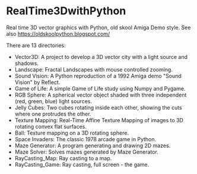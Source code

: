 # RealTime3DwithPython
Real time 3D vector graphics with Python, old skool Amiga Demo style. See also https://oldskoolpython.blogspot.com/

There are 13 directories:
* Vector3D: A project to develop a 3D vector city with a light source and shadows. 
* Landscape: Fractal Landscapes with mouse controlled zooming.
* Sound Vision: A Python reproduction of a 1992 Amiga demo "Sound Vision" by Reflect.
* Game of Life: A simple Game of Life study using Numpy and Pygame.
* RGB Sphere: A spherical vector object shaded with three independent (red, green, blue) light sources. 
* Jelly Cubes: Two cubes rotating inside each other, showing the cuts where one protrudes the other.
* Texture Mapping: Real-Time Affine Texture Mapping of images to 3D rotating convex flat surfaces.
* Ball: Texture mapping on a 3D rotating sphere.
* Space Invaders: The classic 1978 arcade game in Python.
* Maze Generator: A program generating and drawing 2D mazes.
* Maze Solver: Solves mazes generated by Maze Generator.
* RayCasting_Map: Ray casting to a map.
* RayCasting_Game: Ray casting, full screen - the game.
